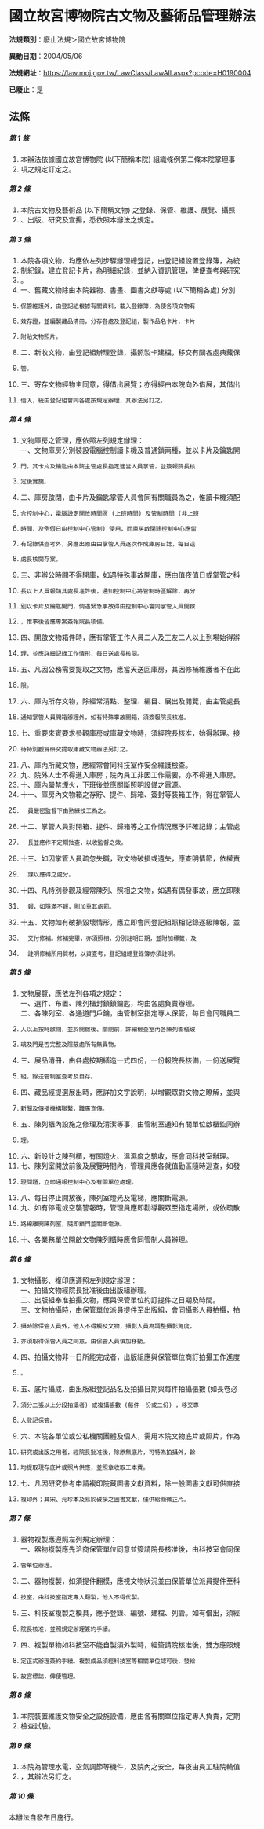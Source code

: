 # 國立故宮博物院古文物及藝術品管理辦法

**法規類別**：廢止法規＞國立故宮博物院

**異動日期**：2004/05/06  

**法規網址**：https://law.moj.gov.tw/LawClass/LawAll.aspx?pcode=H0190004

**已廢止**：是



## 法條
##### 第 1 條
1. 本辦法依據國立故宮博物院 (以下簡稱本院) 組織條例第二條本院掌理事
1. 項之規定訂定之。

##### 第 2 條
1. 本院古文物及藝術品 (以下簡稱文物) 之登錄、保管、維護、展覽、攝照
1. 、出版、研究及宣揚，悉依照本辦法之規定。

##### 第 3 條
1. 本院各項文物，均應依左列步驟辦理總登記，由登記組設置登錄簿，為統
1. 制紀錄，建立登記卡片，為明細紀錄，並納入資訊管理，俾便查考與研究
1. 。
1. 一、舊藏文物除由本院器物、書畫、圖書文獻等處 (以下簡稱各處) 分別
1.     保管維護外，由登記組根據有關資料，載入登錄簿，為使各項文物有
1.     效存證，並編製藏品清冊，分存各處及登記組，製作品名卡片，卡片
1.     附貼文物照片。
1. 二、新收文物，由登記組辦理登錄，攝照製卡建檔，移交有關各處典藏保
1.     管。
1. 三、寄存文物經物主同意，得借出展覽；亦得經由本院向外借展，其借出
1.     借入，統由登記組會同各處按規定辦理，其辦法另訂之。

##### 第 4 條
1. 文物庫房之管理，應依照左列規定辦理：  
一、文物庫房分別裝設電腦控制讀卡機及普通鎖兩種，並以卡片及鑰匙開
1.     門，其卡片及鑰匙由本院主管處長指定適當人員掌管，並簽報院長核
1.     定後實施。
1. 二、庫房啟閉，由卡片及鑰匙掌管人員會同有關職員為之，惟讀卡機須配
1.     合控制中心，電腦設定開放時間區 (上班時間) 及管制時間 (非上班
1.     時間，及例假日由控制中心管制) 使用，而庫房啟閉除控制中心應留
1.     有記錄供查考外，另進出原由由掌管人員逐次作成庫房日誌，每日送
1.     處長核閱存案。
1. 三、非辦公時間不得開庫，如遇特殊事故開庫，應由值夜值日或掌管之科
1.     長以上人員報請其處長准許後，通知控制中心將管制時區解除，再分
1.     別以卡片及鑰匙開門，倘遇緊急事故得由控制中心會同掌管人員開啟
1.     ，惟事後皆應專案簽報院長核備。
1. 四、開啟文物箱件時，應有掌管工作人員二人及工友二人以上到場始得辦
1.     理，並應詳細記錄工作情形，每日送處長核閱。
1. 五、凡因公務需要提取之文物，應當天送回庫房，其因修補維護者不在此
1.     限。
1. 六、庫內所存文物，除經常清點、整理、編目、展出及閱覽，由主管處長
1.     通知掌管人員開箱辦理外，如有特殊事故開箱，須簽報院長核准。
1. 七、重要來賓要求參觀庫房或庫藏文物時，須經院長核准，始得辦理。接
1.     待特別觀賞研究提取庫藏文物辦法另訂之。
1. 八、庫內所藏文物，應經常會同科技室作安全維護檢查。
1. 九、院外人士不得進入庫房；院內員工非因工作需要，亦不得進入庫房。
1. 十、庫內嚴禁煙火，下班後並應關斷照明設備之電源。
1. 十一、庫房內文物箱之存貯、提件、歸箱、簽封等裝箱工作，得在掌管人
1.       員嚴密監督下由熟練技工為之。
1. 十二、掌管人員對開箱、提件、歸箱等之工作情況應予詳確記錄；主管處
1.       長並應作不定期抽查，以收監督之效。
1. 十三、如因掌管人員疏忽失職，致文物破損或遺失，應查明情節，依權責
1.       課以應得之處分。
1. 十四、凡特別參觀及經常陳列、照相之文物，如遇有偶發事故，應立即陳
1.       報，如隱滿不報，則加重其處罰。
1. 十五、文物如有破損毀壞情形，應立即會同登記組照相記錄逐級陳報，並
1.       交付修補。修補完畢，亦須照相，分別註明日期，並附加標籤，及
1.       註明修補所用質材，以資查考，登記組總登錄簿亦須註明。

##### 第 5 條
1. 文物展覽，應依左列各項之規定：  
一、選件、布置、陳列櫃封鎖鎖鑰匙，均由各處負責辦理。  
二、各陳列室、各通道門戶鑰，由管制室指定專人保管，每日會同職員二
1.     人以上按時啟閉，並於開啟後、關閉前，詳細檢查室內各陳列櫥櫃玻
1.     璃及門是否完整及隱蔽處所有無異物。
1. 三、展品清冊，由各處按期繕造一式四份，一份報院長核備，一份送展覽
1.     組，餘送管制室查考及自存。
1. 四、藏品經提選展出時，應詳加文字說明，以增觀眾對文物之瞭解，並與
1.     新聞及傳播機構聯繫，職廣宣傳。
1. 五、陳列櫃內設施之修理及清潔等事，由管制室通知有關單位啟櫃監同辦
1.     理。
1. 六、新設計之陳列櫃，有關燈火、溫濕度之驗收，應會同科技室辦理。
1. 七、陳列室開放前後及展覽時間內，管理員應各就值勤區隨時巡查，如發
1.     現問題，立即通報控制中心及有關單位處理。
1. 八、每日停止開放後，陳列室燈光及電梯，應關斷電源。
1. 九、如有停電或空襲警報時，管理員應即勸導觀眾至指定場所，或依疏散
1.     路線離開陳列室，隨即鎖門並關斷電源。
1. 十、各業務單位開啟文物陳列櫃時應會同管制人員辦理。

##### 第 6 條
1. 文物攝影、複印應遵照左列規定辦理：  
一、拍攝文物經院長批准後由出版組辦理。  
二、出版組奉准拍攝文物，應與保管單位約訂提件之日期及時間。  
三、文物拍攝時，由保管單位派員提件至出版組，會同攝影人員拍攝，拍
1.     攝時除保管人員外，他人不得觸及文物，攝影人員為調整攝影角度，
1.     亦須取得保管人員之同意，由保管人員慎加移動。
1. 四、拍攝文物非一日所能完成者，出版組應與保管單位商訂拍攝工作進度
1.     。
1. 五、底片攝成，由出版組登記品名及拍攝日期與每件拍攝張數 (如長卷必
1.     須分二張以上分段拍攝者) 或複攝張數 (每件一份或二份) ，移交專
1.     人登記保管。
1. 六、本院各單位或公私機關團體及個人，需用本院文物底片或照片，作為
1.     研究或出版之用者，經院長批准後，除原無底片，可特為拍攝外，餘
1.     均提取現存底片或照片供應，並照章收取工本費。
1. 七、凡因研究參考申請複印院藏圖書文獻資料，除一般圖書文獻可供直接
1.     複印外；其宋、元珍本及易於破損之圖書文獻，僅供給顯微正片。

##### 第 7 條
1. 器物複製應遵照左列規定辦理：  
一、器物複製應先洽商保管單位同意並簽請院長核准後，由科技室會同保
1.     管單位辦理。
1. 二、器物複製，如須提件翻模，應視文物狀況並由保管單位派員提件至科
1.     技室，由科技室指定專人翻製，他人不得代製。
1. 三、科技室複製之模具，應予登錄、編號、建檔、列管。如有借出，須經
1.     院長核准，並照規定辦理簽約手續。
1. 四、複製單物如科技室不能自製須外製時，經簽請院核准後，雙方應照規
1.     定正式辦理簽約手續。複製成品須經科技室等相關單位認可後，發給
1.     故宮標誌，俾便管理。

##### 第 8 條
1. 本院裝置維護文物安全之設施設備，應由各有關單位指定專人負責，定期
1. 檢查試驗。

##### 第 9 條
1. 本院為管理水電、空氣調節等機件，及院內之安全，每夜由員工駐院輪值
1. ，其辦法另訂之。

##### 第 10 條
本辦法自發布日施行。


